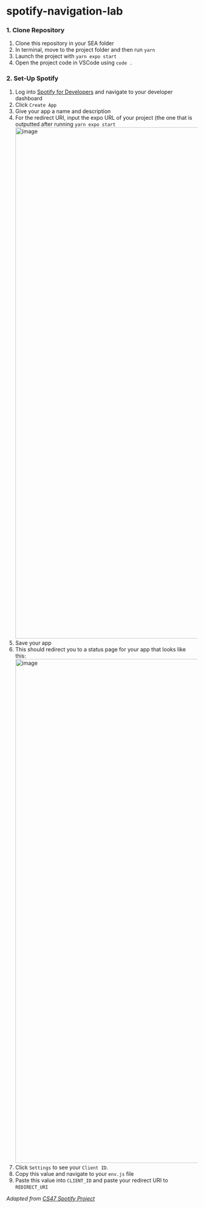 # spotify-navigation-lab

### 1. Clone Repository
1. Clone this repository in your SEA folder
2. In terminal, move to the project folder and then run `yarn`
3. Launch the project with `yarn expo start`
4. Open the project code in VSCode using `code .`

### 2. Set-Up Spotify
1. Log into [Spotify for Developers](https://developer.spotify.com/) and navigate to your developer dashboard
2. Click `Create App`
3. Give your app a name and description
4. For the redirect URI, input the expo URL of your project (the one that is outputted after running `yarn expo start` <img width="1346" alt="image" src="https://github.com/Snap-Engineering-Academy-2023/spotify-navigation-lab/assets/74020035/dbab2c2d-d937-49b9-b421-56bdd586541b">
6. Save your app
7. This should redirect you to a status page for your app that looks like this: <img width="1327" alt="image" src="https://github.com/Snap-Engineering-Academy-2023/spotify-navigation-lab/assets/74020035/1a808006-a540-4c99-8787-221ab5795c7c">
8. Click `Settings` to see your `Client ID`.
9. Copy this value and navigate to your `env.js` file
10. Paste this value into `CLIENT_ID` and paste your redirect URI to `REDIRECT_URI`

_Adapted from [CS47 Spotify Project](https://github.com/acui51/cs47-a3-starter-w23)_